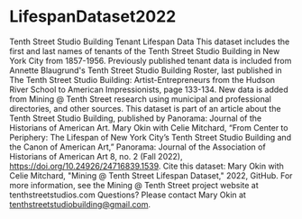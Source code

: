 # LifespanDataset2022
Tenth Street Studio Building Tenant Lifespan Data
This dataset includes the first and last names of tenants of the Tenth Street Studio Building in New York City from 1857-1956. 
Previously published tenant data is included from Annette Blaugrund's Tenth Street Studio Building Roster, last published in The Tenth Street Studio Building: Artist-Entrepreneurs from the Hudson River School to American Impressionists, page 133-134.
New data is added from Mining @ Tenth Street research using municipal and professional directories, and other sources.
This dataset is part of an article about the Tenth Street Studio Building, published by Panorama: Journal of the Historians of American Art.
Mary Okin with Celie Mitchard, “From Center to Periphery: The Lifespan of New York City’s Tenth Street Studio Building and the Canon of American Art,” Panorama: Journal of the Association of Historians of American Art 8, no. 2 (Fall 2022), https://doi.org/10.24926/24716839.1539.
Cite this dataset: Mary Okin with Celie Mitchard, "Mining @ Tenth Street Lifespan Dataset," 2022, GitHub.
For more information, see the Mining @ Tenth Street project website at tenthstreetstudios.com
Questions? Please contact Mary Okin at tenthstreetstudiobuilding@gmail.com.
